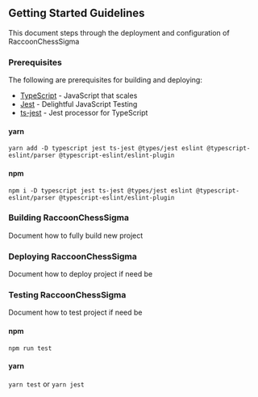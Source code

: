 ## Getting Started Guidelines

This document steps through the deployment and configuration of RaccoonChessSigma

### Prerequisites

The following are prerequisites for building and deploying:

- [TypeScript](https://www.typescriptlang.org/) - JavaScript that scales
- [Jest](https://jestjs.io/) - Delightful JavaScript Testing
- [ts-jest](https://kulshekhar.github.io/ts-jest) - Jest processor for TypeScript

#### yarn

`yarn add -D typescript jest ts-jest @types/jest eslint @typescript-eslint/parser @typescript-eslint/eslint-plugin`

#### npm

`npm i -D typescript jest ts-jest @types/jest eslint @typescript-eslint/parser @typescript-eslint/eslint-plugin`

### Building RaccoonChessSigma

Document how to fully build new project

### Deploying RaccoonChessSigma

Document how to deploy project if need be

### Testing RaccoonChessSigma

Document how to test project if need be

#### npm

`npm run test`

#### yarn

`yarn test` or `yarn jest`
